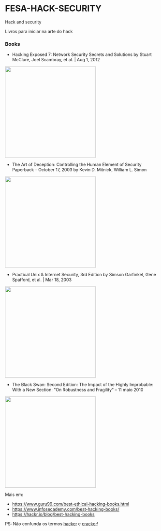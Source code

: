 # FESA-HACK-SECURITY
Hack and security

Livros para iniciar na arte do hack

### Books

- Hacking Exposed 7: Network Security Secrets and Solutions
by Stuart McClure, Joel Scambray, et al. | Aug 1, 2012

<img src="https://user-images.githubusercontent.com/916663/151279626-91efe737-fd01-4be4-a3bf-79cfebfba8a4.png" width="300">

- The Art of Deception: Controlling the Human Element of Security Paperback – October 17, 2003
by Kevin D. Mitnick, William L. Simon

<img src="https://user-images.githubusercontent.com/916663/151279831-6c99d00d-a6fe-4bf8-8f97-458def957f81.png" width="300">

- Practical Unix & Internet Security, 3rd Edition
by Simson Garfinkel, Gene Spafford, et al. | Mar 18, 2003

<img src="https://user-images.githubusercontent.com/916663/151280662-6af1ceab-57ed-4715-82df-7e4ff173db80.png" width="300">

- The Black Swan: Second Edition: The Impact of the Highly Improbable: With a New Section: "On Robustness and Fragility" – 11 maio 2010

<img src="https://user-images.githubusercontent.com/916663/151280997-247159b7-1c76-4b3a-9094-f65b3b55539f.png" width="300">

Mais em:

- https://www.guru99.com/best-ethical-hacking-books.html
- https://www.infosecademy.com/best-hacking-books/
- https://hackr.io/blog/best-hacking-books

PS: Não confunda os termos [hacker](https://en.wikipedia.org/wiki/Hacker) e [cracker](https://en.wikipedia.org/wiki/Security_hacker)!
